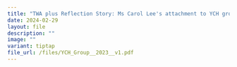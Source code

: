 ```yaml
---
title: "TWA plus Reflection Story: Ms Carol Lee's attachment to YCH group"
date: 2024-02-29
layout: file
description: ""
image: ""
variant: tiptap
file_url: /files/YCH_Group__2023__v1.pdf
---
```

